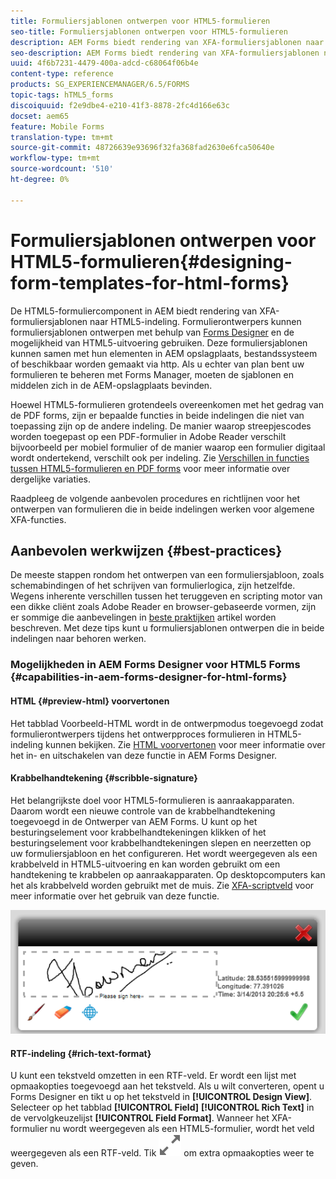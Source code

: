 ```yaml
---
title: Formuliersjablonen ontwerpen voor HTML5-formulieren
seo-title: Formuliersjablonen ontwerpen voor HTML5-formulieren
description: AEM Forms biedt rendering van XFA-formuliersjablonen naar HTML5-indeling. Formulierontwerpers kunnen formuliersjablonen ontwerpen met Designer en de HTML5-renderingmogelijkheden gebruiken.
seo-description: AEM Forms biedt rendering van XFA-formuliersjablonen naar HTML5-indeling. Formulierontwerpers kunnen formuliersjablonen ontwerpen met Designer en de HTML5-renderingmogelijkheden gebruiken.
uuid: 4f6b7231-4479-400a-adcd-c68064f06b4e
content-type: reference
products: SG_EXPERIENCEMANAGER/6.5/FORMS
topic-tags: hTML5_forms
discoiquuid: f2e9dbe4-e210-41f3-8878-2fc4d166e63c
docset: aem65
feature: Mobile Forms
translation-type: tm+mt
source-git-commit: 48726639e93696f32fa368fad2630e6fca50640e
workflow-type: tm+mt
source-wordcount: '510'
ht-degree: 0%

---
```



# Formuliersjablonen ontwerpen voor HTML5-formulieren{#designing-form-templates-for-html-forms}

De HTML5-formuliercomponent in AEM biedt rendering van XFA-formuliersjablonen naar HTML5-indeling. Formulierontwerpers kunnen formuliersjablonen ontwerpen met behulp van [Forms Designer](https://www.adobe.com/go/learn_aemforms_designer_63) en de mogelijkheid van HTML5-uitvoering gebruiken. Deze formuliersjablonen kunnen samen met hun elementen in AEM opslagplaats, bestandssysteem of beschikbaar worden gemaakt via http. Als u echter van plan bent uw formulieren te beheren met Forms Manager, moeten de sjablonen en middelen zich in de AEM-opslagplaats bevinden.

Hoewel HTML5-formulieren grotendeels overeenkomen met het gedrag van de PDF forms, zijn er bepaalde functies in beide indelingen die niet van toepassing zijn op de andere indeling. De manier waarop streepjescodes worden toegepast op een PDF-formulier in Adobe Reader verschilt bijvoorbeeld per mobiel formulier of de manier waarop een formulier digitaal wordt ondertekend, verschilt ook per indeling. Zie [Verschillen in functies tussen HTML5-formulieren en PDF forms](../../forms/using/feature-differentiation-html5-forms-pdf-forms.md) voor meer informatie over dergelijke variaties.

Raadpleeg de volgende aanbevolen procedures en richtlijnen voor het ontwerpen van formulieren die in beide indelingen werken voor algemene XFA-functies.

## Aanbevolen werkwijzen {#best-practices}

De meeste stappen rondom het ontwerpen van een formuliersjabloon, zoals schemabindingen of het schrijven van formulierlogica, zijn hetzelfde. Wegens inherente verschillen tussen het teruggeven en scripting motor van een dikke cliënt zoals Adobe Reader en browser-gebaseerde vormen, zijn er sommige die aanbevelingen in [beste praktijken](/help/forms/using/design-accessible-html5-forms.md) artikel worden beschreven. Met deze tips kunt u formuliersjablonen ontwerpen die in beide indelingen naar behoren werken.

### Mogelijkheden in AEM Forms Designer voor HTML5 Forms {#capabilities-in-aem-forms-designer-for-html-forms}

#### HTML {#preview-html} voorvertonen

Het tabblad Voorbeeld-HTML wordt in de ontwerpmodus toegevoegd zodat formulierontwerpers tijdens het ontwerpproces formulieren in HTML5-indeling kunnen bekijken. Zie [HTML voorvertonen](../../forms/using/preview-xdp-forms-html.md) voor meer informatie over het in- en uitschakelen van deze functie in AEM Forms Designer.

#### Krabbelhandtekening {#scribble-signature}

Het belangrijkste doel voor HTML5-formulieren is aanraakapparaten. Daarom wordt een nieuwe controle van de krabbelhandtekening toegevoegd in de Ontwerper van AEM Forms. U kunt op het besturingselement voor krabbelhandtekeningen klikken of het besturingselement voor krabbelhandtekeningen slepen en neerzetten op uw formuliersjabloon en het configureren. Het wordt weergegeven als een krabbelveld in HTML5-uitvoering en kan worden gebruikt om een handtekening te krabbelen op aanraakapparaten. Op desktopcomputers kan het als krabbelveld worden gebruikt met de muis. Zie [XFA-scriptveld](../../forms/using/scribble-signature.md) voor meer informatie over het gebruik van deze functie.

![4](assets/4.png)

#### RTF-indeling {#rich-text-format}

U kunt een tekstveld omzetten in een RTF-veld. Er wordt een lijst met opmaakopties toegevoegd aan het tekstveld. Als u wilt converteren, opent u Forms Designer en tikt u op het tekstveld in **[!UICONTROL Design View]**. Selecteer op het tabblad **[!UICONTROL Field]** **[!UICONTROL Rich Text]** in de vervolgkeuzelijst **[!UICONTROL Field Format]**. Wanneer het XFA-formulier nu wordt weergegeven als een HTML5-formulier, wordt het veld weergegeven als een RTF-veld. Tik ![Maximaliseer](assets/maximize_icon.svg) om extra opmaakopties weer te geven.
